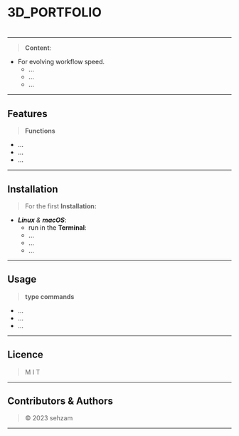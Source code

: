 #
# 3D_PORTFOLIO
# 
---
> __Content__:
  - For evolving workflow speed.
    - ...
    - ...
    - ...
---
## Features

> __Functions__
  - ...
  - ...
  - ...
---
## Installation

> For the first __Installation:__

- ___Linux__ & __macOS___:
  - run in the __Terminal__:
  - ...
  - ...
  - ...
---
## Usage

> __type commands__
  - ...
  - ...
  - ...
---
## Licence

> M I T
---
## Contributors & Authors
> © 2023 sehzam
---

